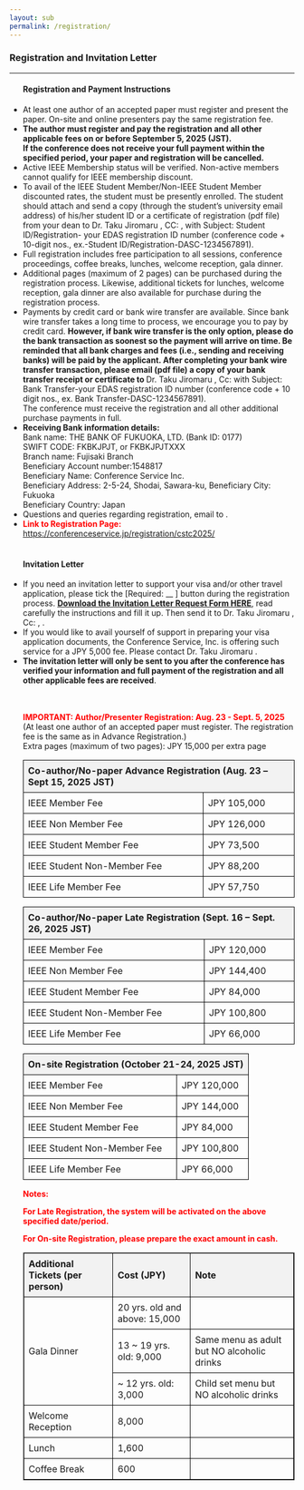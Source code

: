 ```yaml
---
layout: sub
permalink: /registration/
---
```



<style>
        table {
            width: 100%;
            border-collapse: collapse;
        }
        th, td {
            border: 1px solid black;
            padding: 8px;
            text-align: left;
        }
        th {
            background-color: #f2f2f2;
        }
        .important {
            color: red;
            font-weight: bold;
        }
        .highlight {
            background-color: yellow;
        }
    </style>

<h3>Registration and Invitation Letter</h3>
<hr/>
<ul>
<h4>Registration and Payment Instructions</h4>
<li> At least one author of an accepted paper must register and present the paper. On-site and online presenters pay the same registration fee.</li>
<li> <b>The author must register and pay the registration and all other applicable fees on or before September 5, 2025 (JST). <br>If the conference does not receive your full payment within the specified period, your paper and registration will be cancelled.</b> </li>
<li> Active IEEE Membership status will be verified. Non-active members cannot qualify for IEEE membership discount. </li>
<li> To avail of the IEEE Student Member/Non-IEEE Student Member discounted rates, the student must be presently enrolled. The student should attach and send a copy (through the student’s university email address) of his/her student ID or a certificate of registration (pdf file) from your dean to Dr. Taku Jiromaru <a href="mailto:cstc@conferenceservice.jp"><u><cstc@conferenceservice.jp></u></a>, CC: <a href="mailto:register.cstc2025@gmail.com"><u><register.cstc2025@gmail.com></u></a>, with Subject: Student ID/Registration- your EDAS registration ID number (conference code + 10-digit nos., ex.-Student ID/Registration-DASC-1234567891). </li>
<li> Full registration includes free participation to all sessions, conference proceedings, coffee breaks, lunches, welcome reception, gala dinner. </li>
<li> Additional pages (maximum of 2 pages) can be purchased during the registration process. Likewise, additional tickets for lunches, welcome reception, gala dinner are also available for purchase during the registration process.</li>
<li> Payments by credit card or bank wire transfer are available. Since bank wire transfer takes a long time to process, we encourage you to pay by credit card. <b>However, if bank wire transfer is the only option, please do the bank transaction as soonest so the payment will arrive on time. Be reminded that all bank charges and fees (i.e., sending and receiving banks) will be paid by the applicant. After completing your bank wire transfer transaction, please email (pdf file) a copy of your bank transfer receipt or certificate to </b> Dr. Taku Jiromaru <a href="mailto:cstc@conferenceservice.jp"><u><cstc@conferenceservice.jp></u></a>, Cc: <a href="mailto:register.cstc2025@gmail.com"><u><register.cstc2025@gmail.com></u></a> with Subject: Bank Transfer-your EDAS registration ID number (conference code + 10 digit nos., ex. Bank Transfer-DASC-1234567891). <br>The conference must receive the registration and all other additional purchase payments in full. </li>
<li> 
<b>Receiving Bank information details:</b><br>
Bank name: THE BANK OF FUKUOKA, LTD. (Bank ID: 0177)<br>
SWIFT CODE: FKBKJPJT, or FKBKJPJTXXX<br>
Branch name: Fujisaki Branch<br>
Beneficiary Account number:1548817<br>
Beneficiary Name: Conference Service Inc.<br>
Beneficiary Address: 2-5-24, Shodai, Sawara-ku, Beneficiary City: Fukuoka<br>
Beneficiary Country: Japan<br>
</li>

<li> Questions and queries regarding registration, email to <a href="mailto:register.cstc2025@gmail.com"><u><register.cstc2025@gmail.com></u></a>.</li>

<li><span class="important">Link to Registration Page:</span> <a href="https://conferenceservice.jp/registration/cstc2025/"> <u>https://conferenceservice.jp/registration/cstc2025/</u> </a></li>
<br>
<h4>Invitation Letter</h4>
<li>If you need an invitation letter to support your visa and/or other travel application, please tick the [Required: __ ] button during the registration process. <a href="/2025/assets/files/REQUEST-FORM-Invitation Letter-CyberScienceCongress_2025.docx"> <u><b>Download the Invitation Letter Request Form HERE</b></u></a>, read carefully the instructions and fill it up. Then send it to  Dr. Taku Jiromaru <a href="mailto:cstc@conferenceservice.jp"><u><cstc@conferenceservice.jp></u></a>, Cc: <a href="mailto:loc.cstc2025@gmail.com"><u><loc.cstc2025@gmail.com></u></a>, <a href="mailto:register.cstc2025@gmail.com"><u><register.cstc2025@gmail.com></u></a>.</li>
<li>If you would like to avail yourself of support in preparing your visa application documents, the Conference Service, Inc. is offering such service for a JPY 5,000 fee. Please contact Dr. Taku Jiromaru <a href="mailto:cstc@conferenceservice.jp"><u><cstc@conferenceservice.jp></u></a>.</li>
<li><b>The invitation letter will only be sent to you after the conference has verified your information and full payment of the registration and all other applicable fees are received</b>.</li>

<br>
<br>
 <p><span class="important">IMPORTANT: Author/Presenter Registration: Aug. 23 - Sept. 5, 2025</span> (At least one author of an accepted paper must register. The registration fee is the same as in Advance Registration.) <br>Extra pages (maximum of two pages): JPY 15,000 per extra page <br>
    <table>
        <tr>
            <th colspan="2">Co-author/No-paper Advance Registration (Aug. 23 – Sept 15, 2025 JST)</th>
        </tr>
        <tr>
            <td>IEEE Member Fee</td>
            <td>JPY 105,000</td>
        </tr>
        <tr>
            <td>IEEE Non Member Fee</td>
            <td>JPY 126,000</td>
        </tr>
        <tr>
            <td>IEEE Student Member Fee</td>
            <td>JPY 73,500</td>
        </tr>
        <tr>
            <td>IEEE Student Non-Member Fee</td>
            <td>JPY 88,200</td>
        </tr>
        <tr>
            <td>IEEE Life Member Fee</td>
            <td>JPY 57,750</td>
        </tr>
    </table>
<table>
        <tr>
            <th colspan="2">Co-author/No-paper Late Registration (Sept. 16 – Sept. 26, 2025 JST)</th>
        </tr>
        <tr>
            <td>IEEE Member Fee</td>
            <td>JPY 120,000</td>
        </tr>
        <tr>
            <td>IEEE Non Member Fee</td>
            <td>JPY 144,400</td>
        </tr>
        <tr>
            <td>IEEE Student Member Fee</td>
            <td>JPY 84,000</td>
        </tr>
        <tr>
            <td>IEEE Student Non-Member Fee</td>
            <td>JPY 100,800</td>
        </tr>
        <tr>
            <td>IEEE Life Member Fee</td>
            <td>JPY 66,000</td>
        </tr>
    </table>
<table>
        <tr>
            <th colspan="2">On-site Registration (October 21-24, 2025 JST)</th>
        </tr>
        <tr>
            <td>IEEE Member Fee</td>
            <td>JPY 120,000</td>
        </tr>
        <tr>
            <td>IEEE Non Member Fee</td>
            <td>JPY 144,000</td>
        </tr>
        <tr>
            <td>IEEE Student Member Fee</td>
            <td>JPY 84,000</td>
        </tr>
        <tr>
            <td>IEEE Student Non-Member Fee</td>
            <td>JPY 100,800</td>
        </tr>
        <tr>
            <td>IEEE Life Member Fee</td>
            <td>JPY 66,000</td>
        </tr>
    </table>
<p class="important">Notes:</p>
<p class="important">For Late Registration, the system will be activated on the above specified date/period.</p>
<p class="important">For On-site Registration, please prepare the exact amount in cash.</p>

<table border="1" cellspacing="0" cellpadding="5" style="border-collapse: collapse; text-align: left;">
  <tr style="background-color:#f2f2f2;">
    <th>Additional Tickets (per person)</th>
    <th>Cost (JPY)</th>
    <th>Note</th>
  </tr>
  <tr>
    <td rowspan="3">Gala Dinner</td>
    <td>20 yrs. old and above: 15,000</td>
    <td></td>
  </tr>
  <tr>
    <td>13 ~ 19 yrs. old: 9,000</td>
    <td>Same menu as adult but NO alcoholic drinks</td>
  </tr>
  <tr>
    <td>~ 12 yrs. old: 3,000</td>
    <td>Child set menu but NO alcoholic drinks</td>
  </tr>
  <tr>
    <td>Welcome Reception</td>
    <td>8,000</td>
    <td></td>
  </tr>
  <tr>
    <td>Lunch</td>
    <td>1,600</td>
    <td></td>
  </tr>
  <tr>
    <td>Coffee Break</td>
    <td>600</td>
    <td></td>
  </tr>
</table>

